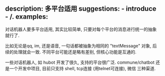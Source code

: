 description: 多平台适用
suggestions:
    - introduce
    - /.
examples:
---

对话机器人要多平台适用, 其实比较简单, 只要对每个平台的消息进行统一的抽象就行了.

比如无论是qq, im, 还是语音, 一句话都被抽象为相同的 "textMessage" 对象, 后续的处理就会一致. 不同平台可能还是略有差别, 但核心功能是互通的.

一些对话机器人, 如 hubot 开发了很久, 支持的平台很广泛. commune/chatbot 还是一个开发中项目, 目前只支持 shell, tcp连接 (用telnet可连接), 微信 三种渠道.
